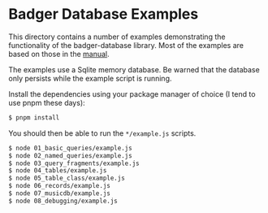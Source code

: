 # Badger Database Examples

This directory contains a number of examples demonstrating the
functionality of the badger-database library.  Most of the examples
are based on those in the [manual](https://abw.github.io/badger-database-js/docs/manual/index.html).

The examples use a Sqlite memory database.  Be warned that the database
only persists while the example script is running.

Install the dependencies using your package manager of choice
(I tend to use pnpm these days):

```bash
$ pnpm install
```

You should then be able to run the `*/example.js` scripts.

```bash
$ node 01_basic_queries/example.js
$ node 02_named_queries/example.js
$ node 03_query_fragments/example.js
$ node 04_tables/example.js
$ node 05_table_class/example.js
$ node 06_records/example.js
$ node 07_musicdb/example.js
$ node 08_debugging/example.js
```
